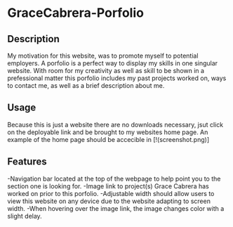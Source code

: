 # GraceCabrera-Porfolio

## Description 
My motivation for this website, was to promote myself to potential employers. A porfolio is a perfect way to display my skills in one singular website. With room for my creativity as well as skill to be shown in a prefessional matter this porfolio includes my past projects worked on, ways to contact me, as well as a brief description about me. 

## Usage
Because this is just a website there are no downloads necessary, jsut click on the deployable link and be brought to my websites home page. An example of the home page should be accecible in [!(screenshot.png)]

## Features 
-Navigation bar located at the top of the webpage to help point you to the section one is looking for.
-Image link to project(s) Grace Cabrera has worked on prior to this porfolio.
-Adjustable width should allow users to view this website on any device due to the website adapting to screen width. 
-When hovering over the image link, the image changes color with a slight delay.
